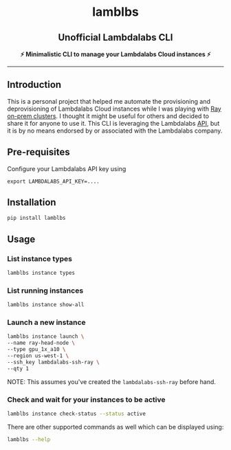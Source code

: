 <h1 align="center">lamblbs</h1>
<h2 align="center">Unofficial Lambdalabs CLI</h2>
<p align="center"><strong>⚡ Minimalistic CLI to manage your Lambdalabs Cloud instances ⚡</strong></p>

------------------------------------------------------------------------

## Introduction

This is a personal project that helped me automate the provisioning and deprovisioning of Lambdalabs Cloud instances while I was playing with [Ray on-prem clusters](https://docs.ray.io/en/latest/cluster/vms/user-guides/launching-clusters/on-premises.html). I thought it might be useful for others and decided to share it for anyone to use it. This CLI is leveraging the Lambdalabs [API](https://cloud.lambdalabs.com/api/v1/docs), but it is by no means endorsed by or associated with the Lambdalabs company.

## Pre-requisites

Configure your Lambdalabs API key using

```
export LAMBDALABS_API_KEY=....
```

## Installation

```
pip install lamblbs
```

## Usage

### List instance types 

```bash
lamblbs instance types
```

### List running instances

```bash
lamblbs instance show-all
```

### Launch a new instance

```bash
lamblbs instance launch \
--name ray-head-node \
--type gpu_1x_a10 \
--region us-west-1 \
--ssh_key lambdalabs-ssh-ray \
--qty 1
```

NOTE: This assumes you've created the `lambdalabs-ssh-ray` before hand.

### Check and wait for your instances to be active

```bash
lamblbs instance check-status --status active
```

There are other supported commands as well which can be displayed using:

```bash
lamblbs --help
```
